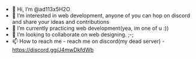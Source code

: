 - 👋 Hi, I’m @ad113x5H2O
- 👀 I’m interested in web development, anyone of you can hop on discord and share your ideas and contributions
- 🌱 I’m currently practicing web development(yea, im one of u :))
- 💞️ I’m looking to collaborate on web designing. ;-;
- 📫 How to reach me - reach me on discord(my dead server) - https://discord.gg/J4mwDkfdWb

<!---
ad113x5H2O/ad113x5H2O is a ✨ special ✨ repository because its `README.md` (this file) appears on your GitHub profile.
You can click the Preview link to take a look at your changes.
--->
